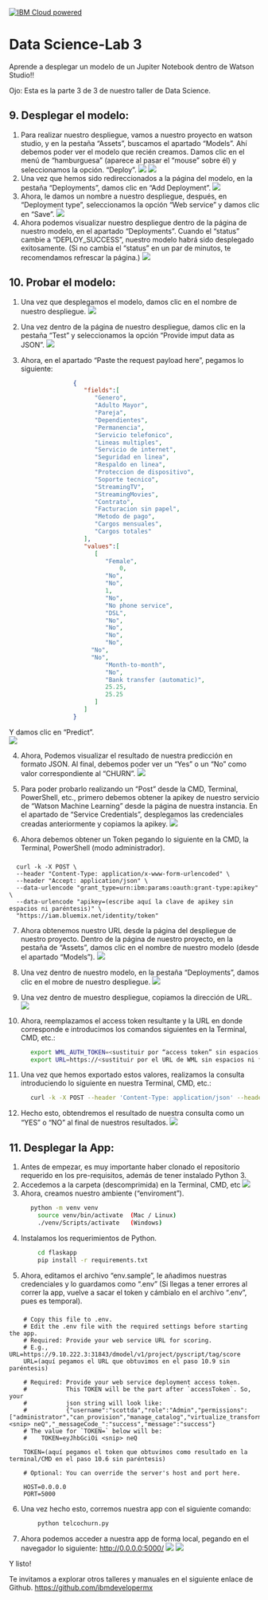 [![IBM Cloud powered][img-ibmcloud-powered]][url-ibmcloud]
# Data Science-Lab 3
Aprende a desplegar un modelo de un Jupiter Notebook dentro de Watson Studio!!

Ojo: Esta es la parte 3 de 3 de nuestro taller de Data Science.

## 9. Desplegar el modelo:
1.	Para realizar nuestro despliegue, vamos a nuestro proyecto en watson studio, y en la pestaña “Assets”, buscamos el apartado “Models”. Ahí debemos poder ver el modelo que recién creamos. Damos clic en el menú de “hamburguesa” (aparece al pasar el “mouse” sobre él) y seleccionamos la opción. “Deploy”.
![](img/1.png)
![](img/2.png)
2.	Una vez que hemos sido redireccionados a la página del modelo, en la pestaña “Deployments”, damos clic en “Add Deployment”. 
![](img/3.png)
3.	Ahora, le damos un nombre a nuestro despliegue, después, en “Deployment type”, seleccionamos la opción “Web service” y damos clic en “Save”.
![](img/4.png)
4.	Ahora podemos visualizar nuestro despliegue dentro de la página de nuestro modelo, en el apartado “Deployments”. Cuando el “status” cambie a “DEPLOY_SUCCESS”, nuestro modelo habrá sido desplegado exitosamente. (Si no cambia el “status” en un par de minutos, te recomendamos refrescar la página.)
![](img/5.png)

## 10. Probar el modelo:
1.	Una vez que desplegamos el modelo, damos clic en el nombre de nuestro despliegue.
![](img/6.png)

2.	Una vez dentro de la página de nuestro despliegue, damos clic en la pestaña “Test” y seleccionamos la opción “Provide imput data as JSON”.
![](img/7.png)

3.	Ahora, en el apartado “Paste the request payload here”, pegamos lo siguiente:
``` json
         	      {
         	         "fields":[
         	            "Genero",
         	            "Adulto Mayor",
         	            "Pareja",
         	            "Dependientes",
         	            "Permanencia",
         	            "Servicio telefonico",
         	            "Lineas multiples",
         	            "Servicio de internet",
         	            "Seguridad en linea",
         	            "Respaldo en linea",
         	            "Proteccion de dispositivo",
         	            "Soporte tecnico",
         	            "StreamingTV",
         	            "StreamingMovies",
                        "Contrato",
         	            "Facturacion sin papel",
         	            "Metodo de pago",
         	            "Cargos mensuales",
         	            "Cargos totales"
         	         ],
         	         "values":[
         	            [
         	               "Female",
            	               0,
         	               "No",
         	               "No",
         	               1,
         	               "No",
         	               "No phone service",
         	               "DSL",
         	               "No",
         	               "No",
                           "No",
         	               "No",
      	               "No",
      	               "No",
         	               "Month-to-month",
         	               "No",
         	               "Bank transfer (automatic)",
         	               25.25,
         	               25.25
         	            ]
         	         ]
         	      }

```

Y  damos clic en “Predict”. <br>
![](img/8.png)

4.	Ahora, Podemos visualizar el resultado de nuestra predicción en formato JSON. Al final, debemos poder ver un “Yes” o un “No” como valor correspondiente al “CHURN”.
![](img/9.png)

5.	Para poder probarlo realizando un “Post” desde la CMD, Terminal, PowerShell, etc., primero debemos obtener la apikey de nuestro servicio de “Watson Machine Learning” desde la página de nuestra instancia. En el apartado de “Service Credentials”, desplegamos las credenciales creadas anteriormente y copiamos la apikey.
![](img/10.png)
6.	Ahora debemos obtener un Token pegando lo siguiente en la CMD, la Terminal, PowerShell (modo administrador). 
### 
      curl -k -X POST \
      --header "Content-Type: application/x-www-form-urlencoded" \
      --header "Accept: application/json" \
      --data-urlencode "grant_type=urn:ibm:params:oauth:grant-type:apikey" \
      --data-urlencode "apikey=(escribe aquí la clave de apikey sin espacios ni paréntesis)" \
      "https://iam.bluemix.net/identity/token"
7.	Ahora obtenemos nuestro URL desde la página del despliegue de nuestro proyecto. Dentro de la página de nuestro proyecto, en la pestaña de “Assets”, damos clic en el nombre de nuestro modelo (desde el apartado “Models”).
![](img/11.png)

8.	Una vez dentro de nuestro modelo, en la pestaña “Deployments”, damos clic en el mobre de nuestro despliegue.
![](img/12.png)

9.	Una vez dentro de muestro despliegue, copiamos la dirección de URL.
![](img/13.png)

10.	Ahora, reemplazamos el access token resultante y la URL en donde corresponde e introducimos los comandos siguientes en la Terminal, CMD, etc.:
``` bash
      export WML_AUTH_TOKEN=<sustituir por “access token” sin espacios ni flechas>
      export URL=https://<sustituir por el URL de WML sin espacios ni flechas>
```

11.	Una vez que hemos exportado estos valores, realizamos la consulta introduciendo lo siguiente en nuestra Terminal, CMD, etc.:
``` bash
      curl -k -X POST --header 'Content-Type: application/json' --header 'Accept: application/json' --header "Authorization: Bearer  $WML_AUTH_TOKEN" -d '{"fields":["Genero","Adulto Mayor","Pareja","Dependientes","Permanencia","Servicio telefonico","Lineas multiples","Servicio de internet","Seguridad en linea","Respaldo en linea","Proteccion de dispositivo","Soporte tecnico","StreamingTV","StreamingMovies","Contrato","Facturacion sin papel","Metodo de pago","Cargos mensuales","Cargos totales"],"values":[["Female",0,"No","No",1,"No","No phone service","DSL","No","No","No","No","No","No","Month-to-month","No","Bank transfer (automatic)",25.25,25.25]]}' $URL
```

12.	Hecho esto, obtendremos el resultado de nuestra consulta como un “YES” o “NO” al final de nuestros resultados.
![](img/14.png)
## 11. Desplegar la App:
1.	Antes de empezar, es muy importante haber clonado el repositorio requerido en los pre-requisitos, además de tener instalado Python 3.
2.	Accedemos a la carpeta (descomprimida) en la Terminal, CMD, etc
![](img/15.png)
3.	Ahora, creamos nuestro ambiente (“enviroment”).
  ```bash
        python -m venv venv  
	      source venv/bin/activate  (Mac / Linux)
	      ./venv/Scripts/activate   (Windows)
  ```

4.	Instalamos los requerimientos de Python.
```bash
        cd flaskapp
        pip install -r requirements.txt
```

5.	Ahora, editamos el archivo “env.sample”, le añadimos nuestras credenciales y lo guardamos como “.env” (Si llegas a tener errores al correr la app, vuelve a sacar el token y cámbialo en el archivo “.env”, pues es temporal).
###
        # Copy this file to .env.
        # Edit the .env file with the required settings before starting the app.
        # Required: Provide your web service URL for scoring.
        # E.g., URL=https://9.10.222.3:31843/dmodel/v1/project/pyscript/tag/score
        URL=(aquí pegamos el URL que obtuvimos en el paso 10.9 sin paréntesis)

        # Required: Provide your web service deployment access token.
        #           This TOKEN will be the part after `accessToken`. So, your
        #           json string will look like:
        #           {"username":"scottda","role":"Admin","permissions":["administrator","can_provision","manage_catalog","virtualize_transform","access_catalog"],"sub":"scottda","iss":"KNOXSSO","aud":"DSX","uid":"1000331001","authenticator":"default","accessToken":"eyJhbGciOiJSUzI1NiIsInR5cCI6IkpXVCJ9.eyJ1c2 <snip> neQ","_messageCode_":"success","message":"success"}
        # The value for `TOKEN=` below will be:
        #    TOKEN=eyJhbGciOi <snip> neQ

        TOKEN=(aquí pegamos el token que obtuvimos como resultado en la terminal/CMD en el paso 10.6 sin paréntesis)

        # Optional: You can override the server's host and port here.

        HOST=0.0.0.0
        PORT=5000
6.	Una vez hecho esto, corremos nuestra app con el siguiente comando:
```bash
        python telcochurn.py
```

7.	Ahora podemos acceder a nuestra app de forma local, pegando en el navegador lo siguiente: http://0.0.0.0:5000/
![](img/16.png)
![](img/17.png)

[url-academic]: https://my15.digitalexperience.ibm.com/b73a5759-c6a6-4033-ab6b-d9d4f9a6d65b/dxsites/151914d1-03d2-48fe-97d9-d21166848e65/home/
[img-ibmcloud-powered]: https://img.shields.io/badge/IBM%20Cloud-Powered-blue.svg
[url-ibmcloud]: https://www.ibm.com/cloud/

Y listo!

Te invitamos a explorar otros talleres y manuales en el siguiente enlace de Github.
https://github.com/ibmdevelopermx

